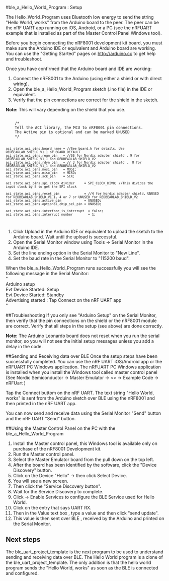 #ble_a_Hello_World_Program : Setup

The Hello_World_Program uses Bluetooth low energy to send the string "Hello World, works" from the Arduino board to the peer. The peer can be the nRF UART app running on iOS, Android, or a PC (see the nRFUART example that is installed as part of the Master Control Panel Windows tool).

Before you begin connecting the nRF8001 development kit board, you must make sure the Arduino IDE or equivalent and Arduino board are working. You can use the "Getting Started" pages on http://arduino.cc to get help and troubleshoot.

Once you have confirmed that the Arduino board and IDE are working:

1. Connect the nRF8001 to the Arduino (using either a shield or with direct wiring).
2. Open the ble_a_Hello_World_Program sketch (.ino file) in the IDE or equivalent.
3. Verify that the pin connections are correct for the shield in the sketch.

**Note:** This will vary depending on the shield that you use.  
  
<code>
    /*  
    Tell the ACI library, the MCU to nRF8001 pin connections.  
    The Active pin is optional and can be marked UNUSED  
    */  
    
    aci_state.aci_pins.board_name = //See board.h for details, Use REDBEARLAB_SHIELD_V1_1 or BOARD_DEFAULT
    aci_state.aci_pins.reqn_pin   = //SS for Nordic adapter shield , 9 for REDBEARLAB_SHIELD_V1_1 and REDBEARLAB_SHIELD_V2
    aci_state.aci_pins.rdyn_pin   = // 3 for Nordic adapter shield ,  8 for REDBEARLAB_SHIELD_V1_1 and REDBEARLAB_SHIELD_V2
    aci_state.aci_pins.mosi_pin   = MOSI;
    aci_state.aci_pins.miso_pin   = MISO;
    aci_state.aci_pins.sck_pin    = SCK;
    
    aci_state.aci_pins.spi_clock_divider     = SPI_CLOCK_DIV8; //This divides the input clock by 8 to get the SPI clock
      
    aci_state.aci_pins.reset_pin             = //4 for Nordic adapter shield, UNUSED for REDBEARLAB_SHIELD_V1_1, 4 or 7 or UNUSED for REDBEARLAB_SHIELD_V2
    aci_state.aci_pins.active_pin            = UNUSED;
    aci_state.aci_pins.optional_chip_sel_pin = UNUSED;
      
    aci_state.aci_pins.interface_is_interrupt  = false;
    aci_state.aci_pins.interrupt_number	       = 1;
</code>

1. Click Upload in the Arduino IDE or equivalent to upload the sketch to the Arduino board.
   Wait until the upload is successful.
2. Open the Serial Monitor window using Tools -> Serial Monitor in the Arduino IDE.
3. Set the line ending option in the Serial Monitor to "New Line".
4. Set the baud rate in the Serial Monitor to "115200 baud".

When the ble_a_Hello_World_Program runs successfully you will see the following message in the Serial Monitor:  
"  
Arduino setup  
Evt Device Started: Setup  
Evt Device Started: Standby  
Advertising started : Tap Connect on the nRF UART app  
"  

##Troubleshooting
If you only see "Arduino Setup" on the Serial Monitor, then verify that the pin connections on the shield or the nRF8001 module are correct.
Verify that all steps in the setup (see above) are done correctly.  
  
**Note:** The Arduino Leonardo board does not reset when you run the serial monitor, 
so you will not see the initial setup messages unless you add a delay in the code.

##Sending and Receiving data over BLE
Once the setup steps have been successfully completed. 
You can use the nRF UART iOS/Android app or the nRFUART PC Windows application. 
The nRFUART PC Windows application is installed when you install the Windows tool called 
master control panel (See Nordic Semiconductor -> Master Emulator -> <<Version number>> -> Example Code -> nRFUart )

Tap the Connect buttom on the nRF UART.
The text string "Hello World, works" is sent from the Arduino sketch over BLE using the nRF8001 and then printed in the nRF UART app.

You can now send and receive data using the Serial Monitor "Send" button and the nRF UART "Send" button.

##Using the Master Control Panel on the PC with the ble_a_Hello_World_Program

1. Install the Master control panel, this Windows tool is available only on purchase of the nRF8001 Development kit.
2. Run the Master control panel.
3. Select the Master Emulator board from the pull down on the top left.
4. After the board has been identified by the software, click the "Device Discovery" button.
5. Click on the Device "Hello" -> then click Select Device.
6. You will see a new screen.
7. Then click the "Service Discovery button".
8. Wait for the Service Discovery to complete.
9. Click -> Enable Services to configure the BLE Service used for Hello World.
10. Click on the entry that says UART RX.
11. Then in the Value text box , type a value and then click "send update".
12. This value is then sent over BLE , received by the Arduino and printed on the Serial Monitor.

## Next steps
The ble_uart_project_template is the next program to be used to understand sending and receiving data over BLE.
The Hello World program is a clone of the ble_uart_project_template. 
The only addition is that the hello world program sends the "Hello World, works" as soon as the BLE is connected and configured.

